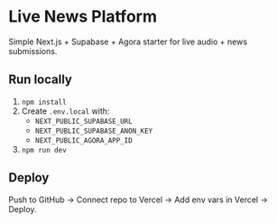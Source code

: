 # Live News Platform

Simple Next.js + Supabase + Agora starter for live audio + news submissions.

## Run locally
1. `npm install`
2. Create `.env.local` with:
   - `NEXT_PUBLIC_SUPABASE_URL`
   - `NEXT_PUBLIC_SUPABASE_ANON_KEY`
   - `NEXT_PUBLIC_AGORA_APP_ID`
3. `npm run dev`

## Deploy
Push to GitHub → Connect repo to Vercel → Add env vars in Vercel → Deploy.
